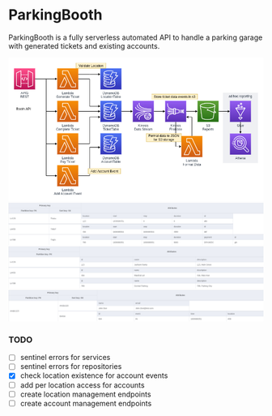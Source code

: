 # ParkingBooth

ParkingBooth is a fully serverless automated API to handle a parking garage with generated tickets and existing accounts.

![diagram](diagram.png)
![tickets](Tickets.png)
![locations](Locations.png)
![accounts](Accounts.png)

### TODO
- [ ] sentinel errors for services
- [ ] sentinel errors for repositories
- [x] check location existence for account events
- [ ] add per location access for accounts
- [ ] create location management endpoints
- [ ] create account management endpoints
